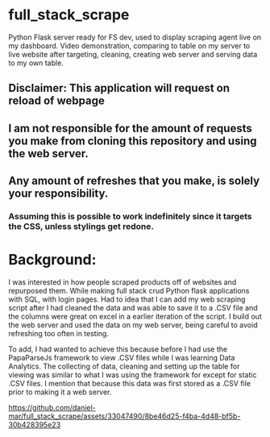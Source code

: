 # full_stack_scrape
Python Flask server ready for FS dev, used to display scraping agent live on my dashboard.
Video demonstration, comparing to table on my server to live website after targeting, cleaning, creating web server and serving data to my own table.

## Disclaimer: This application will request on reload of webpage
## I am not responsible for the amount of requests you make from cloning this repository and using the web server.
## Any amount of refreshes that you make, is solely your responsibility.
### Assuming this is possible to work indefinitely since it targets the CSS, unless stylings get redone.

# Background: 
I was interested in how people scraped products off of websites and repurposed them. While making full stack crud Python flask applications with SQL, with login pages.
Had to idea that I can add my web scraping script after I had cleaned the data and was able to save it to a .CSV file and the columns were great on excel in a earlier iteration of the script.
I build out the web server and used the data on my web server, being careful to avoid refreshing too often in testing.

To add, I had wanted to achieve this because before I had use the PapaParseJs framework to view .CSV files while I was learning Data Analytics.
The collecting of data, cleaning and setting up the table for viewing was similar to what I was using the framework for except for static .CSV files.
I mention that because this data was first stored as a .CSV file prior to making it a web server.

https://github.com/daniel-mar/full_stack_scrape/assets/33047490/8be46d25-f4ba-4d48-bf5b-30b428395e23

